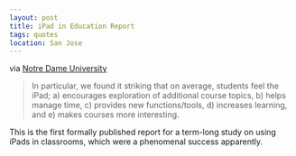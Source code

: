 ```yaml
---
layout: post
title: iPad in Education Report
tags: quotes
location: San Jose
---
```


via [Notre Dame University](http://www.nd.edu/~cangst/NotreDame_iPad_Report_01-06-11.pdf)

> In particular, we found it striking that on average, students feel the iPad; a) encourages exploration of additional course topics, b) helps manage time, c) provides new functions/tools, d) increases learning, and e) makes courses more interesting.

This is the first formally published report for a term-long study on using iPads in classrooms, which were a phenomenal success apparently.
